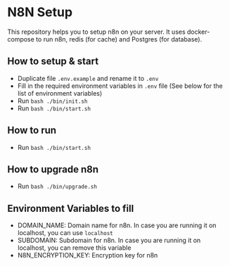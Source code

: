 # N8N Setup
This repository helps you to setup n8n on your server. It uses docker-compose to run n8n, redis (for cache) and Postgres (for database).

## How to setup & start
- Duplicate file `.env.example` and rename it to `.env`
- Fill in the required environment variables in `.env` file (See below for the list of environment variables)
- Run `bash ./bin/init.sh`
- Run `bash ./bin/start.sh`

## How to run
- Run `bash ./bin/start.sh`

## How to upgrade n8n
- Run `bash ./bin/upgrade.sh`

## Environment Variables to fill
- DOMAIN_NAME: Domain name for n8n. In case you are running it on localhost, you can use `localhost`
- SUBDOMAIN: Subdomain for n8n. In case you are running it on localhost, you can remove this variable
- N8N_ENCRYPTION_KEY: Encryption key for n8n